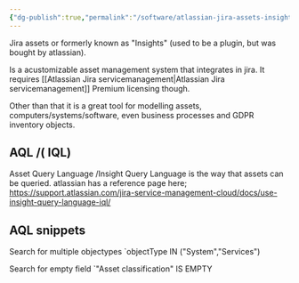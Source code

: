```yaml
---
{"dg-publish":true,"permalink":"/software/atlassian-jira-assets-insights/","tags":["public","jira","atlassian"],"noteIcon":"1","created":"2022-12-23T10:51:18.453+01:00","updated":"2022-12-23T10:51:18.453+01:00"}
---
```



Jira assets or formerly known as "Insights" (used to be a plugin, but was bought by atlassian).

Is a acustomizable asset management system that integrates in jira.
It requires [[Atlassian Jira servicemanagement\|Atlassian Jira servicemanagement]] Premium licensing though.

Other than that it is a great tool for modelling assets, computers/systems/software, even business processes and GDPR inventory objects.


## AQL /( IQL)

Asset Query Language /Insight Query Language is the way that assets can be queried.
atlassian has a reference page here; https://support.atlassian.com/jira-service-management-cloud/docs/use-insight-query-language-iql/

## AQL snippets

Search for multiple objectypes
`objectType IN ("System","Services") 

Search for empty field
`"Asset classification" IS EMPTY